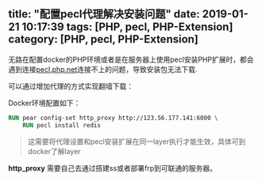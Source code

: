 title: "配置pecl代理解决安装问题"
date: 2019-01-21 10:17:39
tags: [PHP, pecl, PHP-Extension]
category: [PHP, pecl, PHP-Extension]
---

无路在配置docker的PHP环境或者是在服务器上使用pecl安装PHP扩展时，都会遇到连接[pecl.php.net](https://pecl.php.net)连接不上的问题，导致安装包无法下载.

可以通过增加代理的方式实现翻墙下载：

Docker环境配置如下：

```dockerfile
RUN pear config-set http_proxy http://123.56.177.141:6000 \	
	RUN pecl install redis
```

> 这需要将代理设置和pecl安装扩展在同一layer执行才能生效，具体可到docker了解layer

__http_proxy__ 需要自己去通过搭建ss或者部署frp到可联通的服务器。
